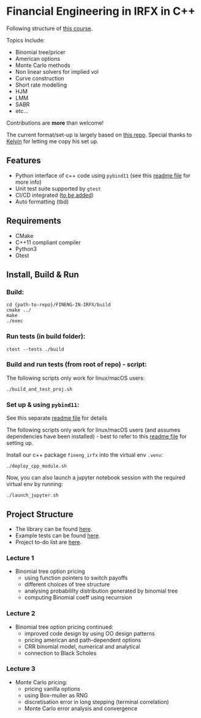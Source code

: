 # Financial Engineering in IRFX in C++

Following structure of [this course](https://www.city.ac.uk/prospective-students/courses/short-courses/financial-engineering-in-interest-rates-and-fx-cplusplus-applications-in-quantitative-finance). <br />

Topics Include:
  - Binomial tree/pricer 
  - American options
  - Monte Carlo methods
  - Non linear solvers for implied vol
  - Curve construction
  - Short rate modelling
  - HJM
  - LMM 
  - SABR
  - etc... <br />
  
Contributions are **more** than welcome! <br />

The current format/set-up is largely based on [this repo](https://github.com/KYLChiu/ExoticMonteCarloEngine/tree/master). Special thanks to [Kelvin](https://github.com/KYLChiu) for letting me copy his set up.

## Features
* Python interface of c++ code using ```pybind11``` (see this [readme file](https://github.com/ccjeremylo/FinEng-in-IRFX/blob/main/src/pybind_example/README.md) for more info)
* Unit test suite supported by ```gtest```
* CI/CD integrated ([to be added](https://github.com/ccjeremylo/FinEng-in-IRFX/issues/15))
* Auto formatting (tbd)

## Requirements
* CMake 
* C++11 compliant compiler
* Python3
* Gtest

## Install, Build & Run
### Build:
```
cd {path-to-repo}/FINENG-IN-IRFX/build
cmake ../
make
./exec
```
### Run tests (in build folder):
```
ctest --tests ./build
```
### Build and run tests (from root of repo) - script:
The following scripts only work for linux/macOS users:
```
./build_and_test_proj.sh
```

### Set up & using ```pybind11```:
See this separate [readme file](https://github.com/ccjeremylo/FinEng-in-IRFX/blob/main/src/pybind_example/README.md) for details <br />

The following scripts only work for linux/macOS users (and assumes dependencies have been installed) - best to refer to this [readme file](https://github.com/ccjeremylo/FinEng-in-IRFX/blob/main/src/pybind_example/README.md) for setting up. <br />

Install our c++ package ```fineng_irfx``` into the virtual env ```.venv```:
```
./deploy_cpp_module.sh
```
Now, you can also launch a jupyter notebook session with the required virtual env by running:
```
./launch_jupyter.sh
```

## Project Structure
* The library can be found [here](https://github.com/ccjeremylo/FinEng-in-IRFX/tree/main/src).
* Example tests can be found [here](https://github.com/ccjeremylo/FinEng-in-IRFX/tree/main/tests).
* Project to-do list are [here](https://github.com/ccjeremylo/FinEng-in-IRFX/issues).


### Lecture 1
* Binomial tree option pricing
  - using function pointers to switch payoffs
  - different choices of tree structure
  - analysing probabililty distribution generated by binomial tree
  - computing Binomial coeff using recurrsion

### Lecture 2
* Binomial tree option pricing continued:
  - improved code design by using OO design patterns
  - pricing american and path-dependent options 
  - CRR binomial model, numerical and analytical
  - connection to Black Scholes

### Lecture 3
* Monte Carlo pricing:
  - pricing vanilla options
  - using Box-muller as RNG
  - discretisation error in long stepping (terminal correlation)
  - Monte Carlo error analysis and convergence


